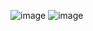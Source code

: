 ![image](https://github.com/namishagurunani/day4/assets/126158413/ba568602-d80d-40a8-b018-91567353aebc)
![image](https://github.com/namishagurunani/day4/assets/126158413/5904362b-0c30-4071-9167-d4faa977de60)
